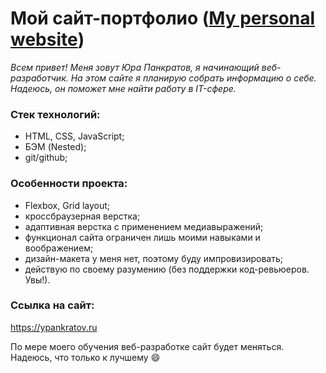 # Мой сайт-портфолио ([My personal website](https://pnrf.github.io/portfolio/))

*Всем привет! Меня зовут Юра Панкратов, я начинающий веб-разработчик.
На этом сайте я планирую собрать информацию о себе. Надеюсь, он поможет мне найти работу в IT-сфере.*

### Стек технологий:
* HTML, CSS, JavaScript;
* БЭМ (Nested);
* git/github;

### Особенности проекта:

* Flexbox, Grid layout;
* кроссбраузерная верстка;
* адаптивная верстка с применением медиавыражений;
* функционал сайта ограничен лишь моими навыками и воображением;
* дизайн-макета у меня нет, поэтому буду импровизировать;
* действую по своему разумению (без поддержки код-ревьюеров. Увы!).

### Ссылка на сайт:
https://ypankratov.ru


По мере моего обучения веб-разработке сайт будет меняться. Надеюсь, что только к лучшему :smile:
